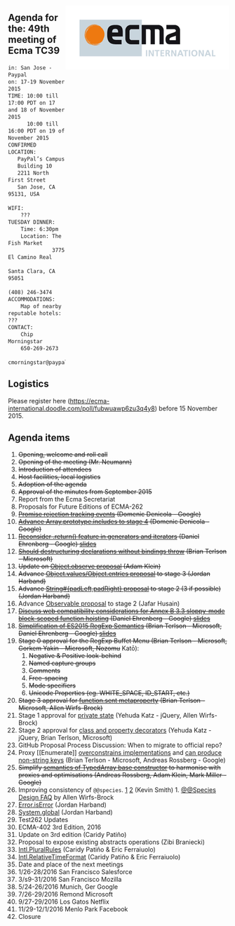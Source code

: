 <img src="../images/Ecma_RVB-003.jpg"
     align="right" alt="" />

## Agenda for the: 49th meeting of Ecma TC39

    in: San Jose - Paypal
    on: 17-19 November 2015
    TIME: 10:00 till 17:00 PDT on 17 and 18 of November 2015
          10:00 till 16:00 PDT on 19 of November 2015
    CONFIRMED LOCATION:
       PayPal’s Campus
       Building 10
       2211 North First Street
       San Jose, CA 95131, USA

    WIFI:
        ???
    TUESDAY DINNER:
        Time: 6:30pm
        Location: The Fish Market
                  3775 El Camino Real
                  Santa Clara, CA 95051
                  (408) 246-3474
    ACCOMMODATIONS:
        Map of nearby reputable hotels: ???
    CONTACT:
        Chip Morningstar
        650-269-2673
        cmorningstar@paypal.com

## Logistics

Please register here (https://ecma-international.doodle.com/poll/fubwuawp6zu3q4y8) before 15 November 2015.  

## Agenda items

1. ~~Opening, welcome and roll call~~
  1. ~~Opening of the meeting (Mr. Neumann)~~
  1. ~~Introduction of attendees~~
  1. ~~Host facilities, local logistics~~
1. ~~Adoption of the agenda~~
1. ~~Approval of the minutes from September 2015~~
1. Report from the Ecma Secretariat
1. Proposals for Future Editions of ECMA-262
  1. ~~[Promise rejection tracking events](https://github.com/tc39/ecma262/pull/76) (Domenic Denicola - Google)~~
  1. ~~[Advance Array.prototype.includes to stage 4](https://github.com/tc39/Array.prototype.includes/issues/13) (Domenic Denicola - Google)~~
  1. ~~[Reconsider .return() feature in generators and iterators](https://github.com/littledan/iterator-generator-return) (Daniel Ehrenberg - Google) [slides](https://docs.google.com/presentation/d/13KkqTTz9s2ZZWIF57PWsoQELiYa3Zf150cC9VhqAW60/edit)~~
  1. ~~[Should destructuring declarations without bindings throw](https://github.com/tc39/ecma262/issues/97) (Brian Terlson - Microsoft)~~
  1. ~~Update on [Object.observe proposal](https://github.com/arv/ecmascript-object-observe) (Adam Klein)~~
  1. ~~Advance [Object.values/Object.entries proposal](https://github.com/tc39/proposal-object-values-entries) to stage 3 (Jordan Harband)~~
  1. ~~Advance [String#{padLeft,padRight} proposal](https://github.com/tc39/proposal-string-pad-left-right) to stage 2 (3 if possible) (Jordan Harband)~~
  1. Advance [Observable proposal](https://github.com/zenparsing/es-observable) to stage 2 (Jafar Husain)
  1. ~~[Discuss web compatibility considerations for Annex B 3.3 sloppy-mode block-scoped function hoisting](https://github.com/tc39/ecma262/issues/162) (Daniel Ehrenberg - Google) [slides](https://docs.google.com/presentation/d/1tu8L4Askkqz-CojBlaiP7pf0hQRQNXZpS4cmml0obQ8/edit)~~
  1. ~~[Simplification of ES2015 RegExp Semantics](https://github.com/tc39/ecma262/pull/89) (Brian Terlson - Microsoft, Daniel Ehrenberg - Google) [slides](https://docs.google.com/presentation/d/19LyObVMn7jKt9qCPA_bpm5TDLqk1ruDcYCAwAScM-vE/edit)~~
  1. ~~Stage 0 approval for the RegExp Buffet Menu (Brian Terlson - Microsoft, Gorkem Yakin - Microsoft, Nozomu~~ Katō):
     1. ~~Negative & Positive look-behind~~
     2. ~~Named capture groups~~
     3. ~~Comments~~
     4. ~~Free-spacing~~
     5. ~~Mode specifiers~~
     6. ~~Unicode Properties (eg. WHITE_SPACE, ID_START, etc.)~~
  1. ~~Stage 3 approval for [function.sent metaproperty](https://github.com/allenwb/ESideas/blob/master/Generator%20metaproperty.md) (Brian Terlson - Microsoft, Allen Wirfs-Brock)~~
  1. Stage 1 approval for [private state](https://gist.github.com/wycats/714a01ae7ff22bea7888) (Yehuda Katz - jQuery, Allen Wirfs-Brock)
  1. Stage 2 approval for [class and property decorators](https://github.com/wycats/javascript-decorators) (Yehuda Katz - jQuery, Brian Terlson, Microsoft)
  1. GitHub Proposal Process Discussion: When to migrate to official repo?
  1. Proxy [[Enumerate]] [overconstrains implementations](https://github.com/tc39/ecma262/issues/161) and [can produce non-string keys](https://github.com/tc39/ecma262/issues/160) (Brian Terlson - Microsoft, Andreas Rossberg - Google)
  1. ~~Simplify [semantics of TypedArray base constructor](https://github.com/tc39/ecma262/issues/163) to harmonise with proxies and optimisations (Andreas Rossberg, Adam Klein, Mark Miller - Google)~~
  1. Improving consistency of `@@species`. [1](https://esdiscuss.org/topic/resolve-reject-on-promise-subclasses-and-species#content-1) [2](https://github.com/zenparsing/es-observable/issues/69#issuecomment-154456842) (Kevin Smith)
    1. [@@Species Design FAQ](https://gist.github.com/allenwb/8c50729c4c1c158fa8eb) by Allen Wirfs-Brock
  1. [Error.isError](https://github.com/ljharb/proposal-is-error) (Jordan Harband)
  1. [System.global](https://github.com/ljharb/proposal-global) (Jordan Harband)
1. Test262 Updates
1. ECMA-402 3rd Edition, 2016
  1. Update on 3rd edition (Caridy Patiño)
  1. Proposal to expose existing abstracts operations (Zibi Braniecki)
  1. [Intl.PluralRules](https://github.com/caridy/intl-plural-rules-spec/blob/master/PROPOSAL.md) (Caridy Patiño & Eric Ferraiuolo)
  1. [Intl.RelativeTimeFormat](https://github.com/caridy/intl-relative-time-spec/blob/master/PROPOSAL.md) (Caridy Patiño & Eric Ferraiuolo)
1.  Date and place of the next meetings
  2.  1/26-28/2016    San Francisco  Salesforce
  3.  3/s9-31/2016    San Francisco  Mozilla
  4.  5/24-26/2016    Munich, Ger    Google
  5.  7/26-29/2016    Remond         Microsoft
  6.  9/27-29/2016    Los Gatos      Netflix
  7.  11/29-12/1/2016 Menlo Park     Facebook
1. Closure
